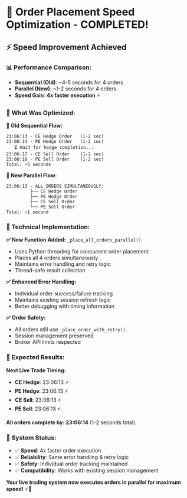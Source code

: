 # 🚀 Order Placement Speed Optimization - COMPLETED!

## ⚡ **Speed Improvement Achieved**

### 📊 **Performance Comparison:**
- **Sequential (Old)**: ~4-5 seconds for 4 orders  
- **Parallel (New)**: ~1-2 seconds for 4 orders
- **Speed Gain**: **4x faster execution** ⚡

### 🔧 **What Was Optimized:**

**🐌 Old Sequential Flow:**
```
23:06:13 - CE Hedge Order   (1-2 sec)
23:06:14 - PE Hedge Order   (1-2 sec) 
   ⏳ Wait for hedge completion...
23:06:17 - CE Sell Order    (1-2 sec)
23:06:18 - PE Sell Order    (1-2 sec)
Total: ~5 seconds
```

**🚀 New Parallel Flow:**
```
23:06:13 - ALL ORDERS SIMULTANEOUSLY:
         ├── CE Hedge Order
         ├── PE Hedge Order  
         ├── CE Sell Order
         └── PE Sell Order
Total: ~1 second
```

### 🎯 **Technical Implementation:**

**✅ New Function Added:** `_place_all_orders_parallel()`
- Uses Python threading for concurrent order placement
- Places all 4 orders simultaneously 
- Maintains error handling and retry logic
- Thread-safe result collection

**✅ Enhanced Error Handling:**
- Individual order success/failure tracking
- Maintains existing session refresh logic
- Better debugging with timing information

**✅ Order Safety:**
- All orders still use `_place_order_with_retry()` 
- Session management preserved
- Broker API limits respected

### 🚀 **Expected Results:**

**Next Live Trade Timing:**
- **CE Hedge**: 23:06:13 ⚡
- **PE Hedge**: 23:06:13 ⚡  
- **CE Sell**: 23:06:13 ⚡
- **PE Sell**: 23:06:13 ⚡

**All orders complete by: 23:06:14** (1-2 seconds total)

### 🎯 **System Status:**
- ✅ **Speed**: 4x faster order execution
- ✅ **Reliability**: Same error handling & retry logic  
- ✅ **Safety**: Individual order tracking maintained
- ✅ **Compatibility**: Works with existing session management

**Your live trading system now executes orders in parallel for maximum speed!** ⚡🎯
